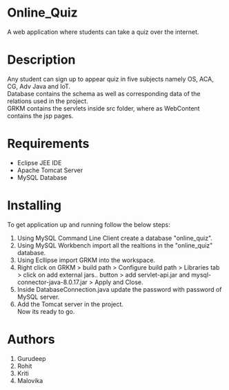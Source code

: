 # Online_Quiz
A web application where students can take a quiz over the internet. 
# Description
Any student can sign up to appear quiz in five subjects namely OS, ACA, CG, Adv Java and IoT.<br/>
Database contains the schema as well as corresponding data of the relations used in the project.<br/>
GRKM contains the servlets inside src folder, where as WebContent contains the jsp pages.
# Requirements
<ul>
  <li>Eclipse JEE IDE</li>
  <li>Apache Tomcat Server</li>
  <li>MySQL Database</li>
</ul>
  
# Installing
To get application up and running follow the below steps:
  1. Using MySQL Command Line Client create a database "online_quiz".
  2. Using MySQL Workbench import all the realtions in the "online_quiz" database.
  3. Using Ecllipse import GRKM into the workspace.
  4. Right click on GRKM > build path > Configure build path > Libraries tab > click on add external jars.. button > add servlet-api.jar and mysql-connector-java-8.0.17.jar > Apply and Close.
  5. Inside DatabaseConnection.java update the password with password of MySQL server.
  6. Add the Tomcat server in the project.<br/>
Now its ready to go.
# Authors
  1. Gurudeep
  2. Rohit
  3. Kriti
  4. Malovika

